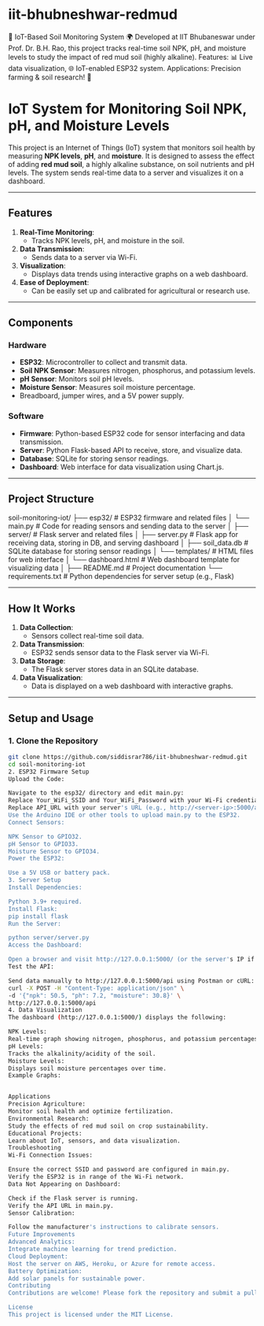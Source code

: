# iit-bhubneshwar-redmud
🌱 IoT-Based Soil Monitoring System 🌍 Developed at IIT Bhubaneswar under Prof. Dr. B.H. Rao, this project tracks real-time soil NPK, pH, and moisture levels to study the impact of red mud soil (highly alkaline). Features: 📊 Live data visualization, 🌐 IoT-enabled ESP32 system. Applications: Precision farming &amp; soil research! 🚀

# IoT System for Monitoring Soil NPK, pH, and Moisture Levels

This project is an Internet of Things (IoT) system that monitors soil health by measuring **NPK levels**, **pH**, and **moisture**. It is designed to assess the effect of adding **red mud soil**, a highly alkaline substance, on soil nutrients and pH levels. The system sends real-time data to a server and visualizes it on a dashboard.

---

## Features
1. **Real-Time Monitoring**:
   - Tracks NPK levels, pH, and moisture in the soil.
2. **Data Transmission**:
   - Sends data to a server via Wi-Fi.
3. **Visualization**:
   - Displays data trends using interactive graphs on a web dashboard.
4. **Ease of Deployment**:
   - Can be easily set up and calibrated for agricultural or research use.

---

## Components
### Hardware
- **ESP32**: Microcontroller to collect and transmit data.
- **Soil NPK Sensor**: Measures nitrogen, phosphorus, and potassium levels.
- **pH Sensor**: Monitors soil pH levels.
- **Moisture Sensor**: Measures soil moisture percentage.
- Breadboard, jumper wires, and a 5V power supply.

### Software
- **Firmware**: Python-based ESP32 code for sensor interfacing and data transmission.
- **Server**: Python Flask-based API to receive, store, and visualize data.
- **Database**: SQLite for storing sensor readings.
- **Dashboard**: Web interface for data visualization using Chart.js.

---

## Project Structure
soil-monitoring-iot/
├── esp32/                    # ESP32 firmware and related files
│   └── main.py               # Code for reading sensors and sending data to the server
│
├── server/                   # Flask server and related files
│   ├── server.py             # Flask app for receiving data, storing in DB, and serving dashboard
│   ├── soil_data.db          # SQLite database for storing sensor readings
│   └── templates/            # HTML files for web interface
│       └── dashboard.html    # Web dashboard template for visualizing data
│
├── README.md                 # Project documentation
└── requirements.txt          # Python dependencies for server setup (e.g., Flask)



---

## How It Works
1. **Data Collection**:
   - Sensors collect real-time soil data.
2. **Data Transmission**:
   - ESP32 sends sensor data to the Flask server via Wi-Fi.
3. **Data Storage**:
   - The Flask server stores data in an SQLite database.
4. **Data Visualization**:
   - Data is displayed on a web dashboard with interactive graphs.

---

## Setup and Usage
### 1. Clone the Repository
```bash
git clone https://github.com/siddisrar786/iit-bhubneshwar-redmud.git
cd soil-monitoring-iot
2. ESP32 Firmware Setup
Upload the Code:

Navigate to the esp32/ directory and edit main.py:
Replace Your_WiFi_SSID and Your_WiFi_Password with your Wi-Fi credentials.
Replace API_URL with your server's URL (e.g., http://<server-ip>:5000/api).
Use the Arduino IDE or other tools to upload main.py to the ESP32.
Connect Sensors:

NPK Sensor to GPIO32.
pH Sensor to GPIO33.
Moisture Sensor to GPIO34.
Power the ESP32:

Use a 5V USB or battery pack.
3. Server Setup
Install Dependencies:

Python 3.9+ required.
Install Flask:
pip install flask
Run the Server:

python server/server.py
Access the Dashboard:

Open a browser and visit http://127.0.0.1:5000/ (or the server's IP if hosted remotely).
Test the API:

Send data manually to http://127.0.0.1:5000/api using Postman or cURL:
curl -X POST -H "Content-Type: application/json" \
-d '{"npk": 50.5, "ph": 7.2, "moisture": 30.8}' \
http://127.0.0.1:5000/api
4. Data Visualization
The dashboard (http://127.0.0.1:5000/) displays the following:

NPK Levels:
Real-time graph showing nitrogen, phosphorus, and potassium percentages.
pH Levels:
Tracks the alkalinity/acidity of the soil.
Moisture Levels:
Displays soil moisture percentages over time.
Example Graphs:


Applications
Precision Agriculture:
Monitor soil health and optimize fertilization.
Environmental Research:
Study the effects of red mud soil on crop sustainability.
Educational Projects:
Learn about IoT, sensors, and data visualization.
Troubleshooting
Wi-Fi Connection Issues:

Ensure the correct SSID and password are configured in main.py.
Verify the ESP32 is in range of the Wi-Fi network.
Data Not Appearing on Dashboard:

Check if the Flask server is running.
Verify the API URL in main.py.
Sensor Calibration:

Follow the manufacturer's instructions to calibrate sensors.
Future Improvements
Advanced Analytics:
Integrate machine learning for trend prediction.
Cloud Deployment:
Host the server on AWS, Heroku, or Azure for remote access.
Battery Optimization:
Add solar panels for sustainable power.
Contributing
Contributions are welcome! Please fork the repository and submit a pull request.

License
This project is licensed under the MIT License.
